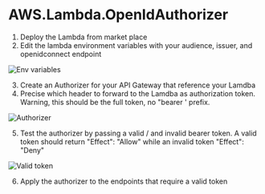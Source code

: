# AWS.Lambda.OpenIdAuthorizer
1. Deploy the Lambda from market place
2. Edit the lambda environment variables with your audience, issuer, and openidconnect endpoint

![Env variables](https://s3.eu-central-1.amazonaws.com/bickel-marketplace/Opera+Snapshot_2018-05-04_152221_console.aws.amazon.com.png)

3. Create an Authorizer for your API Gateway that reference your Lamdba
4. Precise which header to forward to the Lamdba as authorization token. Warning, this should be the full token, no "bearer ' prefix. 

![Authorizer](https://s3.eu-central-1.amazonaws.com/bickel-marketplace/Opera+Snapshot_2018-05-04_152639_ap-southeast-1.console.aws.amazon.com.png)

5. Test the authorizer by passing a valid / and invalid bearer token. A valid token should return "Effect": "Allow" while an invalid token "Effect": "Deny"

![Valid token](https://s3.eu-central-1.amazonaws.com/bickel-marketplace/Opera+Snapshot_2018-05-04_153041_ap-southeast-1.console.aws.amazon.com.png)

6. Apply the authorizer to the endpoints that require a valid token
